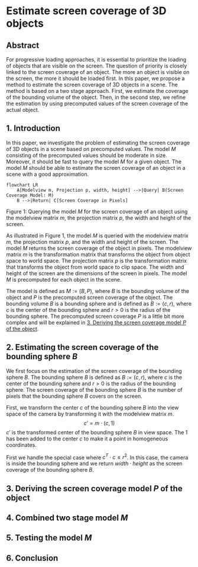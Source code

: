 # Estimate screen coverage of 3D objects

## Abstract
For progressive loading approaches, it is essential to prioritize the loading of objects that are visible on the screen. The question of priority is closely linked to the screen coverage of an object.
The more an object is visible on the screen, the more it should be loaded first.
In this paper, we propose a method to estimate the screen coverage of 3D objects in a scene. The method is based on a two stage approach. First, we estimate the coverage of the bounding volume of the object. Then, in the second step, we refine the estimation by using precomputed values of the screen coverage of the actual object.

## 1. Introduction
In this paper, we investigate the problem of estimating the screen coverage of 3D objects in a scene based on precomputed values. The model $M$ consisting of the precomputed values should be moderate in size. Moreover, it should be fast to query the model $M$ for a given object. The model $M$ should be able to estimate the screen coverage of an object in a scene with a good approximation.

```mermaid
flowchart LR
    A[Modelview m, Projection p, width, height] -->|Query| B(Screen Coverage Model: M)
    B -->|Return| C[Screen Coverage in Pixels]
```
Figure 1: Querying the model $M$ for the screen coverage of an object using the modelview matrix $m$, the projection matrix $p$, the width and height of the screen.


As illustrated in Figure 1, the model $M$ is queried with the modelview matrix $m$, the projection matrix $p$, and the width and height of the screen. The model $M$ returns the screen coverage of the object in pixels. The modelview matrix $m$ is the transformation matrix that transforms the object from object space to world space. The projection matrix $p$ is the transformation matrix that transforms the object from world space to clip space. The width and height of the screen are the dimensions of the screen in pixels. The model $M$ is precomputed for each object in the scene.

The model is defined as $M:=(B, P)$, where $B$ is the bounding volume of the object and $P$ is the precomputed screen coverage of the object. The bounding volume $B$ is a bounding sphere and is defined as $B:=(c, r)$, where $c$ is the center of the bounding sphere and $r > 0$ is the radius of the bounding sphere. The precomputed screen coverage $P$ is a little bit more complex and will be explained in [3. Deriving the screen coverage model $P$ of the object](#3-deriving-the-screen-coverage-model-of-the-object).

## 2. Estimating the screen coverage of the bounding sphere $B$
We first focus on the estimation of the screen coverage of the bounding sphere $B$. The bounding sphere $B$ is defined as $B:=(c, r)$, where $c$ is the center of the bounding sphere and $r > 0$ is the radius of the bounding sphere. The screen coverage of the bounding sphere $B$ is the number of pixels that the bounding sphere $B$ covers on the screen.

First, we transform the center $c$ of the bounding sphere $B$ into the view space of the camera by transforming it with the modelview matrix $m$.
$$
c' = m \cdot (c, 1)
$$
$c'$ is the transformed center of the bounding sphere $B$ in view space. The $1$ has been added to the center $c$ to make it a point in homogeneous coordinates.

First we handle the special case where $c^T \cdot c \leq r^2$. In this case, the camera is inside the bounding sphere and we return $width \cdot height$ as the screen coverage of the bounding sphere $B$.

## 3. Deriving the screen coverage model $P$ of the object

## 4. Combined two stage model $M$

## 5. Testing the model $M$

## 6. Conclusion